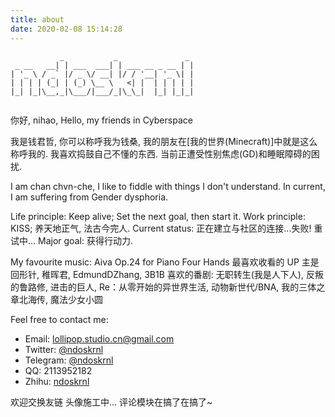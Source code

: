 ```yaml
---
title: about
date: 2020-02-08 15:14:28
---
```


```
           _           _               _ 
 _ __   __| | ___  ___| | ___ __ _ __ | |
| '_ \ / _` |/ _ \/ __| |/ / '__| '_ \| |
| | | | (_| | (_) \__ \   <| |  | | | | |
|_| |_|\__,_|\___/|___/_|\_\_|  |_| |_|_|
                                         
```

你好, nihao, Hello, my friends in Cyberspace

我是钱君哲, 你可以称呼我为钱桑, 我的朋友在[我的世界(Minecraft)]中就是这么称呼我的.
我喜欢捣鼓自己不懂的东西.
当前正遭受性别焦虑(GD)和睡眠障碍的困扰.

I am chan chvn-che, I like to fiddle with things I don't understand.
In current, I am suffering from Gender dysphoria.

Life principle: Keep alive; Set the next goal, then start it.
Work principle: KISS; 养天地正气, 法古今完人.
Current status: 正在建立与社区的连接...失败! 重试中...
Major goal: 获得行动力.

My favourite music: Aiva Op.24 for Piano Four Hands
最喜欢收看的 UP 主是回形针, 稚晖君, EdmundDZhang, 3B1B
喜欢的番剧: 无职转生(我是人下人), 反叛的鲁路修, 进击的巨人, Re：从零开始的异世界生活, 动物新世代/BNA, 我的三体之章北海传, 魔法少女小圆

Feel free to contact me:
- Email: lollipop.studio.cn@gmail.com
- Twitter: [@ndoskrnl](https://twitter.com/ndoskrnl)
- Telegram: [@ndoskrnl](https://t.me/ndoskrnl)
- QQ: 2113952182
- Zhihu: [ndoskrnl](https://www.zhihu.com/people/logarithm-96)

欢迎交换友链
头像施工中...
评论模块在搞了在搞了~